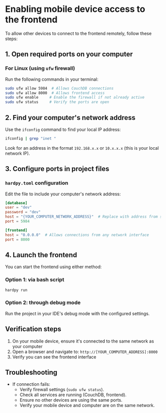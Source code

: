 # Enabling mobile device access to the frontend

To allow other devices to connect to the frontend remotely, follow these steps:

## 1. Open required ports on your computer

### For Linux (using `ufw` firewall)

Run the following commands in your terminal:

```bash
sudo ufw allow 5984  # Allows CouchDB connections
sudo ufw allow 8000  # Allows frontend access
sudo ufw enable     # Enable the firewall if not already active
sudo ufw status     # Verify the ports are open
```

## 2. Find your computer's network address

Use the `ifconfig` command to find your local IP address:

```bash
ifconfig | grep "inet "
```

Look for an address in the format `192.168.x.x` or `10.x.x.x` (this is your local network IP).

## 3. Configure ports in project files

### `hardpy.toml` configuration

Edit the file to include your computer's network address:

```toml
[database]
user = "dev"
password = "dev"
host = "{YOUR_COMPUTER_NETWORK_ADDRESS}"  # Replace with address from step 2
port = 5984

[frontend]
host = "0.0.0.0"  # Allows connections from any network interface
port = 8000
```

## 4. Launch the frontend

You can start the frontend using either method:

### Option 1: via bash script

```bash
hardpy run
```

### Option 2: through debug mode

Run the project in your IDE's debug mode with the configured settings.

## Verification steps

1. On your mobile device, ensure it's connected to the same network as your computer
2. Open a browser and navigate to: `http://[YOUR_COMPUTER_ADDRESS]:8000`
3. Verify you can see the frontend interface

## Troubleshooting

- If connection fails:
  - Verify firewall settings (`sudo ufw status`).
  - Check all services are running (CouchDB, frontend).
  - Ensure no other devices are using the same ports.
  - Verify your mobile device and computer are on the same network.
